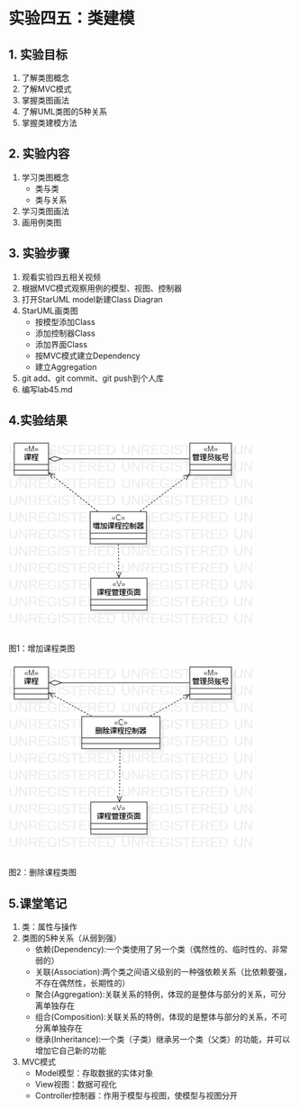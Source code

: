 # 实验四五：类建模  

## 1. 实验目标  

1. 了解类图概念  
2. 了解MVC模式  
3. 掌握类图画法  
4. 了解UML类图的5种关系  
5. 掌握类建模方法  

## 2. 实验内容  

1. 学习类图概念    
   - 类与类  
   - 类与关系  
2. 学习类图画法    
3. 画用例类图  

## 3. 实验步骤  

1. 观看实验四五相关视频   
2. 根据MVC模式观察用例的模型、视图、控制器  
3. 打开StarUML model新建Class Diagran  
4. StarUML画类图  
   - 按模型添加Class  
   - 添加控制器Class  
   - 添加界面Class  
   - 按MVC模式建立Dependency  
   - 建立Aggregation  
5. git add、git commit、git push到个人库  
6. 编写lab45.md  

## 4.实验结果  

![类图](./lab45_ClassDiagram1.jpg)  

图1：增加课程类图  

![类图](./lab45_ClassDiagram2.jpg)  

图2：删除课程类图  

## 5.课堂笔记  

1. 类：属性与操作  
2. 类图的5种关系（从弱到强）  
   - 依赖(Dependency):一个类使用了另一个类（偶然性的、临时性的、非常弱的）  
   - 关联(Association):两个类之间语义级别的一种强依赖关系（比依赖要强，不存在偶然性，长期性的）  
   - 聚合(Aggregation):关联关系的特例，体现的是整体与部分的关系，可分离单独存在  
   - 组合(Composition):关联关系的特例，体现的是整体与部分的关系，不可分离单独存在  
   - 继承(Inheritance):一个类（子类）继承另一个类（父类）的功能，并可以增加它自己新的功能  
3. MVC模式  
   - Model模型：存取数据的实体对象  
   - View视图：数据可视化
   - Controller控制器：作用于模型与视图，使模型与视图分开
